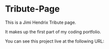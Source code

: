 # Tribute-Page
This is a Jimi Hendrix Tribute page.

It makes up the first part of my coding portfolio.

You can see this project live at the following URL:
